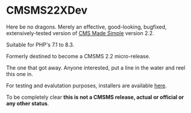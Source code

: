 # CMSMS22XDev
Here be no dragons. Merely an effective, good-looking, bugfixed, extensively-tested version of [CMS Made Simple](https://www.cmsmadesimple.org) version 2.2.

Suitable for PHP's 7.1 to 8.3.

Formerly destined to become a CMSMS 2.2 micro-release.

The one that got away. Anyone interested, put a line in the water and reel this one in.

For testing and evalutation purposes, installers are available [here](https://github.com/tom2tom/CMSMS22XDev/tree/2219%232/phar_installer/out).

To be completely clear **this is not a CMSMS release, actual or official or any other status**.
